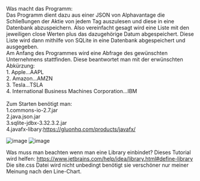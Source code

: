 Was macht das Programm:<br>
Das Programm dient dazu aus einer JSON von Alphavantage die Schließungen der Aktie von jedem Tag auszulesen und diese in eine Datenbank abzuspeichern. Also vereinfacht gesagt wird eine Liste mit den jeweiligen close Werten plus das dazugehörige Datum abgespeichert. Diese Liste wird dann mithilfe von SQLite in eine Datenbank abgespeichert und ausgegeben.<br>
Am Anfang des Programmes wird eine Abfrage des gewünschten Unternehmens stattfinden. Diese beantwortet man mit der erwünschten Abkürzung:<br>1. Apple...AAPL <br> 2. Amazon...AMZN<br> 3. Tesla...TSLA<br>4. International Business Machines Corporation...IBM<br><br>Zum Starten benötigt man:<br>1.commons-io-2.7.jar <br>2.java.json.jar  <br> 3.sqlite-jdbx-3.32.3.2.jar<br> 4.javafx-libary:https://gluonhq.com/products/javafx/<br>

![image](https://github.com/NoxusDarius/Swp_1_Rimml_normal/blob/master/Aufgabe_2_Aktien/skizzeAAPL.PNG)
![image](https://user-images.githubusercontent.com/59960768/102935283-2327c180-44a6-11eb-8a7c-5646c11675c3.png)



Was muss man beachten wenn man eine Library einbindet?
Dieses Tutorial wird helfen:
https://www.jetbrains.com/help/idea/library.html#define-library <br>
Die site.css Datei wird nicht unbedingt benötigt sie verschöner nur meiner Meinung nach den Line-Chart.
